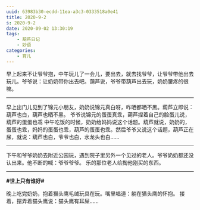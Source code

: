```yaml
---
uuid: 63983b30-ecdd-11ea-a3c3-0333518a0e41
title: 2020-9-2
s: 2020-9-2
date: 2020-09-02 13:30:19
tags:
	- 葫芦日记
	- 妙语
categories:
	- 育儿
---
```




早上起来不让爷爷抱，中午玩儿了一会儿，要出去，就去找爷爷，让爷爷带他出去玩儿。爷爷说：让奶奶带你出去吧。葫芦说，爷爷带葫芦出去玩，奶奶腰疼的很嘛。

---



早上出门儿见到了锦元小朋友，奶奶说锦元真白呀，咋晒都晒不黑。葫芦立即说：葫芦也白，葫芦也晒不黑。
爷爷说锦元的蛋蛋真乖，葫芦捏着自己的脸蛋儿说，葫芦的蛋蛋也乖
中午吃饭的时候，奶奶给妈妈说这个话题。葫芦就说，奶奶的，蛋蛋也乖，妈妈的蛋蛋也乖，葫芦的蛋蛋也乖。然后爷爷又说这个话题，葫芦正在尿，就说：葫芦也白，爷爷也白，水龙头也白……

<!-- more -->

---



下午和爷爷奶奶去附近公园玩，遇到院子里另外一个见过的老人。爷爷奶奶都还没认出来。他不断的喊：爷爷爷爷。 乐的那位老人给掏他刚买的东西。

---



**\#世上只有谁好\#**

晚上吃完奶奶，抱着猫头鹰毛绒玩具在玩。嘴里唱道：躺在猫头鹰的怀抱。
接着，摆弄着猫头鹰说：猫头鹰有耳屎......